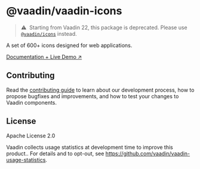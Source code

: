 # @vaadin/vaadin-icons

> ⚠️&nbsp; Starting from Vaadin 22, this package is deprecated.
> Please use [`@vaadin/icons`](https://www.npmjs.com/package/@vaadin/icons) instead.

A set of 600+ icons designed for web applications.

[Documentation + Live Demo ↗](https://vaadin.com/docs/latest/ds/foundation/icons/vaadin)

## Contributing

Read the [contributing guide](https://vaadin.com/docs/latest/contributing/overview) to learn about our development process, how to propose bugfixes and improvements, and how to test your changes to Vaadin components.

## License

Apache License 2.0

Vaadin collects usage statistics at development time to improve this product..
For details and to opt-out, see https://github.com/vaadin/vaadin-usage-statistics.
